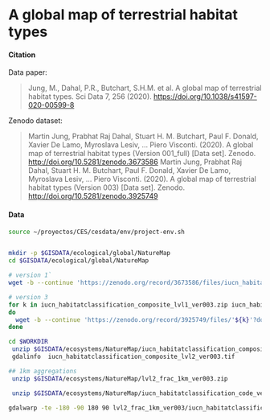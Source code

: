 # A global map of terrestrial habitat types

#### Citation


Data paper:
> Jung, M., Dahal, P.R., Butchart, S.H.M. et al. A global map of terrestrial habitat types. Sci Data 7, 256 (2020). https://doi.org/10.1038/s41597-020-00599-8

Zenodo dataset:
> Martin Jung, Prabhat Raj Dahal, Stuart H. M. Butchart, Paul F. Donald, Xavier De Lamo, Myroslava Lesiv, … Piero Visconti. (2020). A global map of terrestrial habitat types (Version 001_full) [Data set]. Zenodo. http://doi.org/10.5281/zenodo.3673586
> Martin Jung, Prabhat Raj Dahal, Stuart H. M. Butchart, Paul F. Donald, Xavier De Lamo, Myroslava Lesiv, … Piero Visconti. (2020). A global map of terrestrial habitat types (Version 003) [Data set]. Zenodo. http://doi.org/10.5281/zenodo.3925749

#### Data

```sh
source ~/proyectos/CES/cesdata/env/project-env.sh


mkdir -p $GISDATA/ecological/global/NatureMap
cd $GISDATA/ecological/global/NatureMap

# version 1`
wget -b --continue 'https://zenodo.org/record/3673586/files/iucn_habitatclassification_composite_ver001.zip?download=1' --output-document=iucn_habitatclassification_composite_ver001.zip

# version 3
for k in iucn_habitatclassification_composite_lvl1_ver003.zip iucn_habitatclassification_composite_lvl2_ver003.zip lvl1_frac_1km_ver003.zip  lvl2_frac_1km_ver003.zip iucn_habitatclassification_code_ver003.zip
do
  wget -b --continue 'https://zenodo.org/record/3925749/files/'${k}'?download=1' --output-document=${k}
done
```

```sh
cd $WORKDIR
 unzip $GISDATA/ecosystems/NatureMap/iucn_habitatclassification_composite_lvl2_ver003.zip
 gdalinfo  iucn_habitatclassification_composite_lvl2_ver003.tif

## 1km aggregations
 unzip $GISDATA/ecosystems/NatureMap/lvl2_frac_1km_ver003.zip

 unzip $GISDATA/ecosystems/NatureMap/iucn_habitatclassification_code_ver003.zip

gdalwarp -te -180 -90 180 90 lvl2_frac_1km_ver003/iucn_habitatclassification_fraction_lvl2__108_Forest\ –\ Subtropical-tropical\ swamp__ver003.tif NatureMap-108-1km.tif

```
